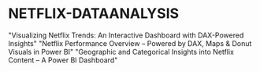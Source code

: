 # NETFLIX-DATAANALYSIS
"Visualizing Netflix Trends: An Interactive Dashboard with DAX-Powered Insights"  "Netflix Performance Overview – Powered by DAX, Maps &amp; Donut Visuals in Power BI"  "Geographic and Categorical Insights into Netflix Content – A Power BI Dashboard"
